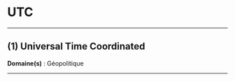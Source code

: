 # UTC

--------------------

## (1) Universal Time Coordinated

**Domaine(s)** : Géopolitique

--------------------